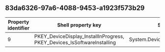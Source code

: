 ## 83da6326-97a6-4088-9453-a1923f573b29

Property identifier | Shell property key | Shell name | Alias
--- | --- | --- | ---
9 | PKEY_DeviceDisplay_InstallInProgress, PKEY_Devices_IsSoftwareInstalling | System.Devices.IsSoftwareInstalling | 

